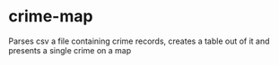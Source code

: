 # crime-map
Parses csv a file containing crime records, creates a table out of it and presents a single crime on a map
